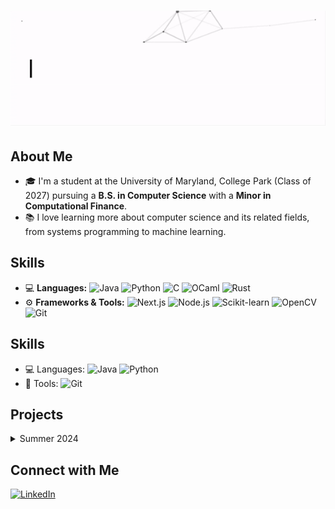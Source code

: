 # <img src="https://github.com/Rishitg04/Rishitg04/blob/main/Github%20Header.gif">

## About Me
- 🎓 I'm a student at the University of Maryland, College Park (Class of 2027) pursuing a **B.S. in Computer Science** with a **Minor in Computational Finance**.
- 📚 I love learning more about computer science and its related fields, from systems programming to machine learning.

## Skills
- 💻 **Languages:** ![Java](https://img.shields.io/badge/-Java-333333?style=flat) ![Python](https://img.shields.io/badge/-Python-333333?style=flat) ![C](https://img.shields.io/badge/-C-333333?style=flat) ![OCaml](https://img.shields.io/badge/-OCaml-333333?style=flat) ![Rust](https://img.shields.io/badge/-Rust-333333?style=flat&logo=rust)
- ⚙️ **Frameworks & Tools:** ![Next.js](https://img.shields.io/badge/-Next.js-333333?style=flat&logo=next.js) ![Node.js](https://img.shields.io/badge/-Node.js-333333?style=flat&logo=node.js) ![Scikit-learn](https://img.shields.io/badge/-Scikit--learn-333333?style=flat&logo=scikit-learn) ![OpenCV](https://img.shields.io/badge/-OpenCV-333333?style=flat&logo=opencv) ![Git](https://img.shields.io/badge/-Git-333333?style=flat&logo=git)


## Skills
- 💻 Languages: ![Java](https://img.shields.io/badge/-Java-333333?style=flat) ![Python](https://img.shields.io/badge/-Python-333333?style=flat)
- 🔧 Tools: ![Git](https://img.shields.io/badge/-Git-333333?style=flat&logo=git) 

## Projects
<details>
  <summary>Summer 2024</summary>
  <ul>
    <li><b><a href="https://github.com/Rishitg04/Summer-2024-Simple-Web-Server-">Web Server</a></b> - Used Python's built-in http.server module to create a server and handle GET and POST requests.</li>
    <li><b><a href="https://github.com/Rishitg04/Summer-2024-Stock-Tracker-Web-App">Stock Price Checker</a></b> - Used Flask and the Alpha Vantage API to create a web stock price checker.</li>
    <li><b><a href="https://github.com/Rishitg04/Summer-2024-Web-To-do-list-with-login">To Do List</a></b> - Created a web to-do list using Flask and SQLite as the backend.</li>
    <li><b><a href="https://github.com/Rishitg04/Summer-2024-Chatbot-with-DialoGPT-">Chatbot</a></b> - Built an online chatbot using Microsoft's DialoGPT.</li>
  </ul>
</details>

## Connect with Me
[![LinkedIn](https://img.shields.io/badge/-LinkedIn-0077B5?style=flat&logo=linkedin)](https://www.linkedin.com/in/rishit-ghosh-077a24162/)


